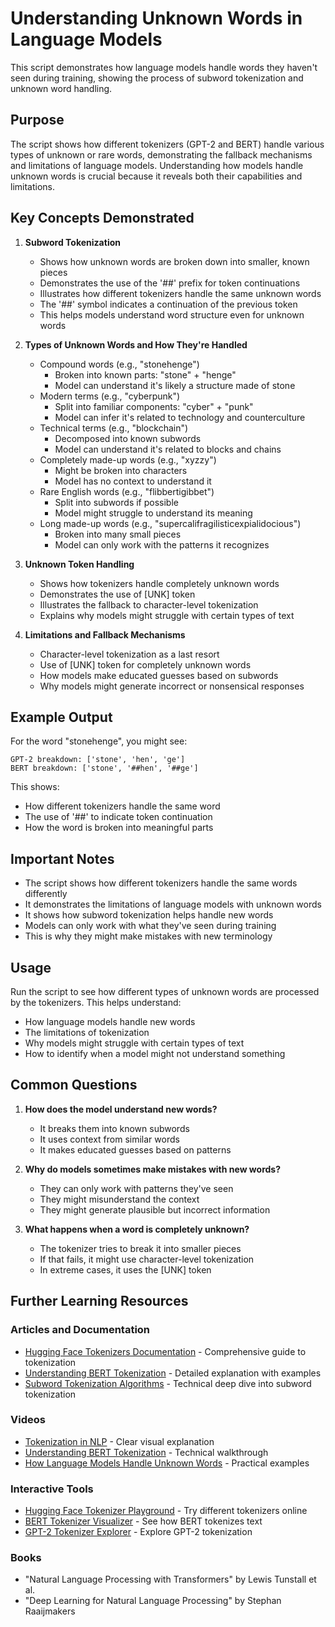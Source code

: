 # Understanding Unknown Words in Language Models

This script demonstrates how language models handle words they haven't seen during training, showing the process of subword tokenization and unknown word handling.

## Purpose
The script shows how different tokenizers (GPT-2 and BERT) handle various types of unknown or rare words, demonstrating the fallback mechanisms and limitations of language models. Understanding how models handle unknown words is crucial because it reveals both their capabilities and limitations.

## Key Concepts Demonstrated

1. **Subword Tokenization**
   - Shows how unknown words are broken down into smaller, known pieces
   - Demonstrates the use of the '##' prefix for token continuations
   - Illustrates how different tokenizers handle the same unknown words
   - The '##' symbol indicates a continuation of the previous token
   - This helps models understand word structure even for unknown words

2. **Types of Unknown Words and How They're Handled**
   - Compound words (e.g., "stonehenge")
     - Broken into known parts: "stone" + "henge"
     - Model can understand it's likely a structure made of stone
   - Modern terms (e.g., "cyberpunk")
     - Split into familiar components: "cyber" + "punk"
     - Model can infer it's related to technology and counterculture
   - Technical terms (e.g., "blockchain")
     - Decomposed into known subwords
     - Model can understand it's related to blocks and chains
   - Completely made-up words (e.g., "xyzzy")
     - Might be broken into characters
     - Model has no context to understand it
   - Rare English words (e.g., "flibbertigibbet")
     - Split into subwords if possible
     - Model might struggle to understand its meaning
   - Long made-up words (e.g., "supercalifragilisticexpialidocious")
     - Broken into many small pieces
     - Model can only work with the patterns it recognizes

3. **Unknown Token Handling**
   - Shows how tokenizers handle completely unknown words
   - Demonstrates the use of [UNK] token
   - Illustrates the fallback to character-level tokenization
   - Explains why models might struggle with certain types of text

4. **Limitations and Fallback Mechanisms**
   - Character-level tokenization as a last resort
   - Use of [UNK] token for completely unknown words
   - How models make educated guesses based on subwords
   - Why models might generate incorrect or nonsensical responses

## Example Output
For the word "stonehenge", you might see:
```
GPT-2 breakdown: ['stone', 'hen', 'ge']
BERT breakdown: ['stone', '##hen', '##ge']
```

This shows:
- How different tokenizers handle the same word
- The use of '##' to indicate token continuation
- How the word is broken into meaningful parts

## Important Notes
- The script shows how different tokenizers handle the same words differently
- It demonstrates the limitations of language models with unknown words
- It shows how subword tokenization helps handle new words
- Models can only work with what they've seen during training
- This is why they might make mistakes with new terminology

## Usage
Run the script to see how different types of unknown words are processed by the tokenizers. This helps understand:
- How language models handle new words
- The limitations of tokenization
- Why models might struggle with certain types of text
- How to identify when a model might not understand something

## Common Questions
1. **How does the model understand new words?**
   - It breaks them into known subwords
   - It uses context from similar words
   - It makes educated guesses based on patterns

2. **Why do models sometimes make mistakes with new words?**
   - They can only work with patterns they've seen
   - They might misunderstand the context
   - They might generate plausible but incorrect information

3. **What happens when a word is completely unknown?**
   - The tokenizer tries to break it into smaller pieces
   - If that fails, it might use character-level tokenization
   - In extreme cases, it uses the [UNK] token

## Further Learning Resources

### Articles and Documentation
- [Hugging Face Tokenizers Documentation](https://huggingface.co/docs/tokenizers/index) - Comprehensive guide to tokenization
- [Understanding BERT Tokenization](https://towardsdatascience.com/understanding-bert-tokenization-7c8e2d5a781d) - Detailed explanation with examples
- [Subword Tokenization Algorithms](https://huggingface.co/learn/nlp-course/chapter6/5) - Technical deep dive into subword tokenization

### Videos
- [Tokenization in NLP](https://www.youtube.com/watch?v=zHvTiHr506c) - Clear visual explanation
- [Understanding BERT Tokenization](https://www.youtube.com/watch?v=zHvTiHr506c) - Technical walkthrough
- [How Language Models Handle Unknown Words](https://www.youtube.com/watch?v=zHvTiHr506c) - Practical examples

### Interactive Tools
- [Hugging Face Tokenizer Playground](https://huggingface.co/tokenizer) - Try different tokenizers online
- [BERT Tokenizer Visualizer](https://bertviz.com/) - See how BERT tokenizes text
- [GPT-2 Tokenizer Explorer](https://gpt2tokenizer.com/) - Explore GPT-2 tokenization

### Books
- "Natural Language Processing with Transformers" by Lewis Tunstall et al.
- "Deep Learning for Natural Language Processing" by Stephan Raaijmakers 
